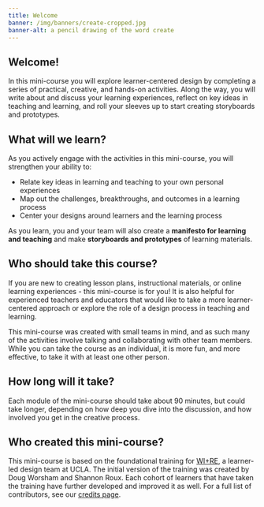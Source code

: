 ```yaml
---
title: Welcome
banner: /img/banners/create-cropped.jpg
banner-alt: a pencil drawing of the word create
---
```

## Welcome!

In this mini-course you will explore learner-centered design by completing a series of practical, creative, and hands-on activities. Along the way, you will write about and discuss your learning experiences, reflect on key ideas in teaching and learning, and roll your sleeves up to start creating storyboards and prototypes.

## What will we learn?

As you actively engage with the activities in this mini-course, you will strengthen your ability to:

* Relate key ideas in learning and teaching to your own personal experiences
* Map out the challenges, breakthroughs, and outcomes in a learning process
* Center your designs around learners and the learning process

As you learn, you and your team will also create a <strong>manifesto for learning and teaching</strong> and make <strong>storyboards and prototypes</strong> of learning materials.

## Who should take this course?

If you are new to creating lesson plans, instructional materials, or online learning experiences - this mini-course is for you! It is also helpful for experienced teachers and educators that would like to take a more learner-centered approach or explore the role of a design process in teaching and learning.

This mini-course was created with small teams in mind, and as such many of the activities involve talking and collaborating with other team members. While you can take the course as an individual, it is more fun, and more effective, to take it with at least one other person.

## How long will it take?

Each module of the mini-course should take about 90 minutes, but could take longer, depending on how deep you dive into the discussion, and how involved you get in the creative process.

## Who created this mini-course?

This mini-course is based on the foundational training for <a href="https://uclalibrary.github.io/research-tips/about/" target="_blank">WI+RE</a>, a learner-led design team at UCLA. The initial version of the training was created by Doug Worsham and Shannon Roux. Each cohort of learners that have taken the training have further developed and improved it as well. For a full list of contributors, see our <a href="{{ '/modules/resources/thank-yous/' | absolute_url }}">credits page</a>.


